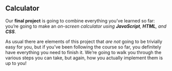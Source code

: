 ## Calculator

Our **final project** is going to combine everything you’ve learned so far: you’re going to make an *on-screen calculator using **JavaScript**, **HTML**, and **CSS***.

As usual there are elements of this project that *are not* going to be trivially easy for you, but if you’ve been following the course so far, you definitely have everything you need to finish it. We’re going to walk you through the various steps you can take, but again, how you actually implement them is up to you!